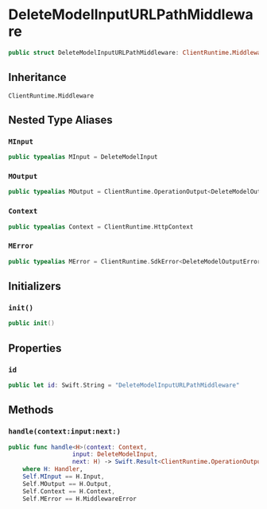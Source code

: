 # DeleteModelInputURLPathMiddleware

``` swift
public struct DeleteModelInputURLPathMiddleware: ClientRuntime.Middleware 
```

## Inheritance

`ClientRuntime.Middleware`

## Nested Type Aliases

### `MInput`

``` swift
public typealias MInput = DeleteModelInput
```

### `MOutput`

``` swift
public typealias MOutput = ClientRuntime.OperationOutput<DeleteModelOutputResponse>
```

### `Context`

``` swift
public typealias Context = ClientRuntime.HttpContext
```

### `MError`

``` swift
public typealias MError = ClientRuntime.SdkError<DeleteModelOutputError>
```

## Initializers

### `init()`

``` swift
public init() 
```

## Properties

### `id`

``` swift
public let id: Swift.String = "DeleteModelInputURLPathMiddleware"
```

## Methods

### `handle(context:input:next:)`

``` swift
public func handle<H>(context: Context,
                  input: DeleteModelInput,
                  next: H) -> Swift.Result<ClientRuntime.OperationOutput<DeleteModelOutputResponse>, MError>
    where H: Handler,
    Self.MInput == H.Input,
    Self.MOutput == H.Output,
    Self.Context == H.Context,
    Self.MError == H.MiddlewareError
```
